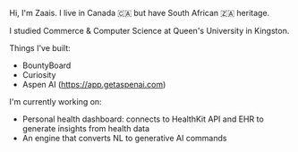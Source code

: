 
Hi, I'm Zaais. I live in Canada 🇨🇦  but have South African 🇿🇦 heritage.

I studied Commerce & Computer Science at Queen's University in Kingston.


Things I've built:
- BountyBoard
- Curiosity
- Aspen AI (https://app.getaspenai.com)

I'm currently working on:
- Personal health dashboard: connects to HealthKit API and EHR to generate insights from health data
- An engine that converts NL to generative AI commands
